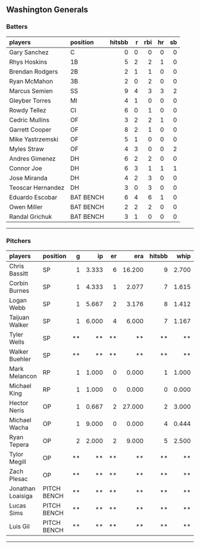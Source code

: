 ## Washington Generals

### Batters

 
|players           |position  | hitsbb|  r| rbi| hr| sb| 
|:-----------------|:---------|------:|--:|---:|--:|--:| 
|Gary Sanchez      |C         |      0|  0|   0|  0|  0| 
|Rhys Hoskins      |1B        |      5|  2|   2|  1|  0| 
|Brendan Rodgers   |2B        |      2|  1|   1|  0|  0| 
|Ryan McMahon      |3B        |      2|  0|   2|  0|  0| 
|Marcus Semien     |SS        |      9|  4|   3|  3|  2| 
|Gleyber Torres    |MI        |      4|  1|   0|  0|  0| 
|Rowdy Tellez      |CI        |      6|  0|   1|  0|  0| 
|Cedric Mullins    |OF        |      3|  2|   2|  1|  0| 
|Garrett Cooper    |OF        |      8|  2|   1|  0|  0| 
|Mike Yastrzemski  |OF        |      5|  1|   0|  0|  0| 
|Myles Straw       |OF        |      4|  3|   0|  0|  2| 
|Andres Gimenez    |DH        |      6|  2|   2|  0|  0| 
|Connor Joe        |DH        |      6|  3|   1|  1|  1| 
|Jose Miranda      |DH        |      4|  2|   3|  0|  0| 
|Teoscar Hernandez |DH        |      3|  0|   3|  0|  0| 
|Eduardo Escobar   |BAT BENCH |      6|  4|   6|  1|  0| 
|Owen Miller       |BAT BENCH |      2|  2|   2|  0|  0| 
|Randal Grichuk    |BAT BENCH |      3|  1|   0|  0|  0| 


* * *

### Pitchers

 
|players           |position    |  g|    ip| er|    era| hitsbb|  whip| so|  w| sv| 
|:-----------------|:-----------|--:|-----:|--:|------:|------:|-----:|--:|--:|--:| 
|Chris Bassitt     |SP          |  1| 3.333|  6| 16.200|      9| 2.700|  6|  0|  0| 
|Corbin Burnes     |SP          |  1| 4.333|  1|  2.077|      7| 1.615|  8|  0|  0| 
|Logan Webb        |SP          |  1| 5.667|  2|  3.176|      8| 1.412|  3|  0|  0| 
|Taijuan Walker    |SP          |  1| 6.000|  4|  6.000|      7| 1.167|  4|  0|  0| 
|Tyler Wells       |SP          | **|    **| **|     **|     **|    **| **| **| **| 
|Walker Buehler    |SP          | **|    **| **|     **|     **|    **| **| **| **| 
|Mark Melancon     |RP          |  1| 1.000|  0|  0.000|      1| 1.000|  0|  1|  0| 
|Michael King      |RP          |  1| 1.000|  0|  0.000|      0| 0.000|  2|  0|  0| 
|Hector Neris      |OP          |  1| 0.667|  2| 27.000|      2| 3.000|  0|  0|  0| 
|Michael Wacha     |OP          |  1| 9.000|  0|  0.000|      4| 0.444|  6|  1|  0| 
|Ryan Tepera       |OP          |  2| 2.000|  2|  9.000|      5| 2.500|  3|  0|  0| 
|Tylor Megill      |OP          | **|    **| **|     **|     **|    **| **| **| **| 
|Zach Plesac       |OP          | **|    **| **|     **|     **|    **| **| **| **| 
|Jonathan Loaisiga |PITCH BENCH | **|    **| **|     **|     **|    **| **| **| **| 
|Lucas Sims        |PITCH BENCH | **|    **| **|     **|     **|    **| **| **| **| 
|Luis Gil          |PITCH BENCH | **|    **| **|     **|     **|    **| **| **| **| 


* * *



